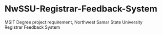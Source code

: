 # NwSSU-Registrar-Feedback-System
MSIT Degree project requirement, Northwest Samar State University Registrar Feedback System

